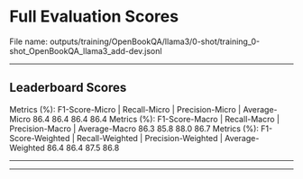 # Full Evaluation Scores

File name: outputs/training/OpenBookQA/llama3/0-shot/training_0-shot_OpenBookQA_llama3_add-dev.jsonl


---

## Leaderboard Scores

Metrics (%): F1-Score-Micro | Recall-Micro | Precision-Micro | Average-Micro
                86.4        86.4          86.4        86.4
Metrics (%): F1-Score-Macro | Recall-Macro | Precision-Macro | Average-Macro
                86.3        85.8          88.0        86.7
Metrics (%): F1-Score-Weighted | Recall-Weighted | Precision-Weighted | Average-Weighted
                86.4        86.4          87.5        86.8

---


---

